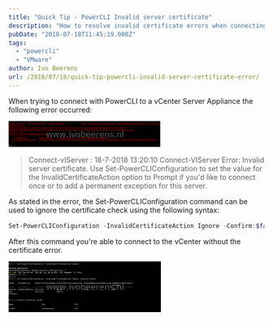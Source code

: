 ```yaml
---
title: "Quick Tip - PowerCLI Invalid server certificate"
description: "How to resolve invalid certificate errors when connecting PowerCLI to vCenter Server."
pubDate: "2018-07-18T11:45:19.000Z"
tags: 
  - "powercli"
  - "VMware"
author: Ivo Beerens
url: /2018/07/18/quick-tip-powercli-invalid-server-certificate-error/
---
```


When trying to connect with PowerCLI to a vCenter Server Appliance the following error occurred:

[![](images/powerclo-300x51.png)](images/powerclo.png)

> Connect-vIServer : 18-7-2018 13:20:10 Connect-VIServer Error: Invalid server certificate. Use Set-PowerCLIConfiguration to set the value for the InvalidCertificateAction option to Prompt if you'd like to connect once or to add a permanent exception for this server.

As stated in the error, the Set-PowerCLIConfiguration command can be used to ignore the certificate check using the following syntax:

```powershell  
Set-PowerCLIConfiguration -InvalidCertificateAction Ignore -Confirm:$false  
```

After this command you're able to connect to the vCenter without the certificate error.

[![](images/2-300x100.png)](images/2.png)